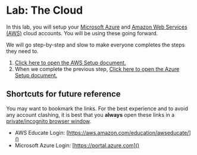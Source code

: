 # Lab: The Cloud

In this lab, you will setup your [Microsoft Azure](https://azure.microsoft.com/en-us/) and [Amazon Web Services (AWS)](https://aws.amazon.com/) cloud accounts. You will be using these going forward.

We will go step-by-step and slow to make everyone completes the steps they need to.

1. [Click here to open the AWS Setup document.](aws-setup.md) 
1. When we complete the previous step, [Click here to open the Azure Setup document.](azure-setup.md)


## Shortcuts for future reference

You may want to bookmark the links. For the best experience and to avoid any account clashing, it is best that you **always** open these links in a [private/incognito browser window](https://en.wikipedia.org/wiki/Private_browsing).


* AWS Educate Login: [https://aws.amazon.com/education/awseducate/]()
* Microsoft Azure Login: [https://portal.azure.com]()

